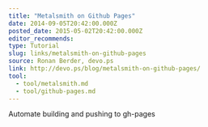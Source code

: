 ```yaml
---
title: "Metalsmith on Github Pages"
date: 2014-09-05T20:42:00.000Z
posted_date: 2015-05-02T20:42:00.000Z
editor_recommends:
type: Tutorial
slug: links/metalsmith-on-github-pages
source: Ronan Berder, devo.ps
link: http://devo.ps/blog/metalsmith-on-github-pages/
tool:
  - tool/metalsmith.md
  - tool/github-pages.md
---
```

Automate building and pushing to gh-pages



